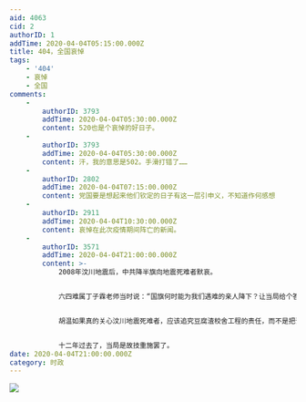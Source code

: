 ```yaml
---
aid: 4063
cid: 2
authorID: 1
addTime: 2020-04-04T05:15:00.000Z
title: 404，全国哀悼
tags:
    - '404'
    - 哀悼
    - 全国
comments:
    -
        authorID: 3793
        addTime: 2020-04-04T05:30:00.000Z
        content: 520也是个哀悼的好日子。
    -
        authorID: 3793
        addTime: 2020-04-04T05:30:00.000Z
        content: 汗，我的意思是502。手滑打错了……
    -
        authorID: 2802
        addTime: 2020-04-04T07:15:00.000Z
        content: 党国要是想起来他们钦定的日子有这一层引申义，不知道作何感想
    -
        authorID: 2911
        addTime: 2020-04-04T10:30:00.000Z
        content: 哀悼在此次疫情期间阵亡的新闻。
    -
        authorID: 3571
        addTime: 2020-04-04T21:00:00.000Z
        content: >-
            2008年汶川地震后，中共降半旗向地震死难者默哀。


            六四难属丁子霖老师当时说：“国旗何时能为我们遇难的亲人降下？让当局给个答复，给个时间表也可以。共产党49年执政以来终于第一次为受难的普通老百姓下半旗致哀了，这在共产党的执政历史上这是第一次，史无前例地。我们马上联想到我们自己的孩子，他们可绝对是人祸，是被无故枪杀的。何时为我们的孩子降半旗三天？”


            胡温如果真的关心汶川地震死难者，应该追究豆腐渣校舍工程的责任，而不是把谭作人抓起来。


            十二年过去了，当局是故技重施罢了。
date: 2020-04-04T21:00:00.000Z
category: 时政
---
```


![](https://i.loli.net/2020/04/04/3VHqMWhcvzBwOgI.jpg)

